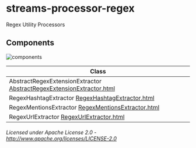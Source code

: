 streams-processor-regex
=====================

Regex Utility Processors

## Components

![components](components.dot.svg "Components")

| Class | 
|-------|
| AbstractRegexExtensionExtractor [AbstractRegexExtensionExtractor.html](apidocs/org/apache/streams/regex/AbstractRegexExtensionExtractor.html "javadoc") 
| RegexHashtagExtractor [RegexHashtagExtractor.html](apidocs/org/apache/streams/regex/RegexHashtagExtractor.html "javadoc") 
| RegexMentionsExtractor [RegexMentionsExtractor.html](apidocs/org/apache/streams/regex/RegexMentionsExtractor.html "javadoc")
| RegexUrlExtractor [RegexUrlExtractor.html](apidocs/org/apache/streams/regex/RegexUrlExtractor.html "javadoc")

###### Licensed under Apache License 2.0 - http://www.apache.org/licenses/LICENSE-2.0
